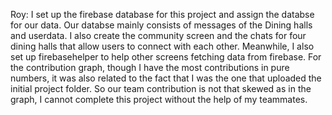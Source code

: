 Roy: I set up the firebase database for this project and assign the databse for our data. Our databse mainly consists of messages of the Dining halls and userdata. I also create the community screen and the chats for four dining halls that allow users to connect with each other. Meanwhile, I also set up firebasehelper to help other screens fetching data from firebase. For the contribution graph, though I have the most contributions in pure numbers, it was also related to the fact that I was the one that uploaded the initial project folder. So our team contribution is not that skewed as in the graph, I cannot complete this project without the help of my teammates. 
